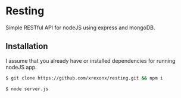 # Resting
Simple RESTful API for nodeJS using express and mongoDB.

## Installation
I assume that you already have or installed dependencies for running nodeJS app.

```sh
$ git clone https://github.com/xrexonx/resting.git && npm i
```

```sh
$ node server.js
```